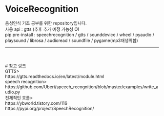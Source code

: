 # VoiceRecognition
음성인식 기초 공부를 위한 repository입니다.<br> 
사용 api : gtts (추후 추가 예정 가능성 O) <br>
pip pre-install : speechrecognition / gtts / sounddevice / wheel / pyaudio / playsound / librosa / audioread / soundfile / pygame(mp3재생위함) <br>
<hr>
<br><br>
# 참고 링크 <br>
GTTS> <br>
https://gtts.readthedocs.io/en/latest/module.html <br>
speech recognition> <br>
https://github.com/Uberi/speech_recognition/blob/master/examples/write_audio.py <br>
전체적인 흐름> <br>
https://ybworld.tistory.com/116<br>
https://pypi.org/project/SpeechRecognition/